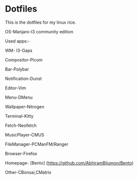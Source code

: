 # Dotfiles
This is the dotfiles for my linux rice.

OS-Manjaro-I3 community edition

Used apps:-

WM- I3-Gaps

Compositor-Picom

Bar-Polybar

Notification-Dunst

Editor-Vim

Menu-DMenu

Wallpaper-Nitrogen

Terminal-Kitty

Fetch-Neofetch

MusicPlayer-CMUS

FileManager-PCManFM/Ranger

Browser-Firefox

Homepage- [Bento] (https://github.com/AbhiramBijumon/Bento)

Other-CBonsai,CMatrix

